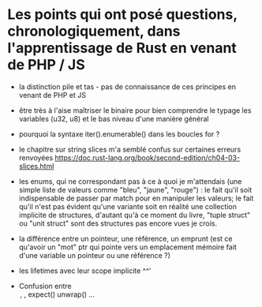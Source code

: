 # Les points qui ont posé questions, chronologiquement, dans l'apprentissage de Rust en venant de PHP / JS

- la distinction pile et tas - pas de connaissance de ces principes en venant de PHP et JS

- être très à l'aise maîtriser le binaire pour bien comprendre le typage les variables (u32, u8) et le bas niveau d'une manière général

- pourquoi la syntaxe iter().enumerable() dans les boucles for  ?

- le chapitre sur string slices m'a semblé confus sur certaines erreurs renvoyées https://doc.rust-lang.org/book/second-edition/ch04-03-slices.html

- les enums, qui ne correspondant pas à ce à quoi je m'attendais (une simple liste de valeurs comme "bleu", "jaune", "rouge") : le fait qu'il soit indispensable de passer par match pour en manipuler les valeurs; le fait qu'il n'est pas évident qu'une variante soit en réalité une collection implicite de structures, d'autant qu'à ce moment du livre, "tuple struct" ou "unit struct" sont des structures pas encore vues je crois.

- la différence entre un pointeur, une référence, un emprunt (est ce qu'avoir un "mot" ptr qui pointe vers un emplacement mémoire fait d'une variable un pointeur ou une référence ?)

- les lifetimes avec leur scope implicite ^^'

- Confusion entre <Option>, <Result>, expect() unwrap() ...